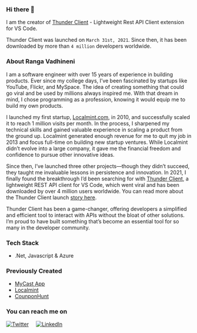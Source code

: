 ### Hi there 👋

I am the creator of [Thunder Client](https://www.thunderclient.com/) - Lightweight Rest API Client extension for VS Code. 

Thunder Client was launched on `March 31st, 2021`. Since then, it has been downloaded by more than `4 million` developers worldwide.

### About Ranga Vadhineni
I am a software engineer with over 15 years of experience in building products. Ever since my college days, I’ve been fascinated by startups like YouTube, Flickr, and MySpace. The idea of creating something that could go viral and be used by millions always inspired me. With that dream in mind, I chose programming as a profession, knowing it would equip me to build my own products.

I launched my first startup, [Localmint.com](https://www.localmint.com/), in 2010, and successfully scaled it to reach 1 million visits per month. In the process, I sharpened my technical skills and gained valuable experience in scaling a product from the ground up. Localmint generated enough revenue for me to quit my job in 2013 and focus full-time on building new startup ventures. While Localmint didn’t evolve into a large company, it gave me the financial freedom and confidence to pursue other innovative ideas.

Since then, I’ve launched three other projects—though they didn’t succeed, they taught me invaluable lessons in persistence and innovation. In 2021, I finally found the breakthrough I’d been searching for with [Thunder Client](https://www.thunderclient.com), a lightweight REST API client for VS Code, which went viral and has been downloaded by over 4 million users worldwide. You can read more about the Thunder Client launch [story here](https://medium.com/thunderclient/thunder-client-alternative-to-postman-68ee0c9486d6).

Thunder Client has been a game-changer, offering developers a simplified and efficient tool to interact with APIs without the bloat of other solutions. I’m proud to have built something that’s become an essential tool for so many in the developer community.

### Tech Stack
* .Net, Javascript & Azure

### Previously Created
* [MyCast App](https://www.mycastpro.com/)
* [Localmint](https://www.localmint.com/)
* [CounponHunt](https://www.producthunt.com/posts/couponhunt)


### You can reach me on
 [![Twitter](https://img.shields.io/badge/Twitter-1DA1F2?style=for-the-badge&logo=twitter&logoColor=white)](https://twitter.com/ranga_vadhineni)
 &nbsp; &nbsp; [![LinkedIn](https://img.shields.io/badge/LinkedIn-0077B5?style=for-the-badge&logo=linkedin&logoColor=white)](https://www.linkedin.com/in/rangav/)




<!--
**rangav/rangav** is a ✨ _special_ ✨ repository because its `README.md` (this file) appears on your GitHub profile.

Here are some ideas to get you started:

- 🔭 I’m currently working on ...
- 🌱 I’m currently learning ...
- 👯 I’m looking to collaborate on ...
- 🤔 I’m looking for help with ...
- 💬 Ask me about ...
- 📫 How to reach me: ...
- 😄 Pronouns: ...
- ⚡ Fun fact: ...
-->
